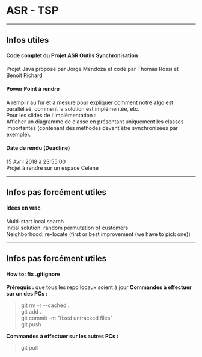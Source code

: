 ASR - TSP
===================

----------
Infos utiles
-------------
#### Code complet du Projet ASR Outils Synchronisation
Projet Java proposé par Jorge Mendoza et codé par Thomas Rossi et Benoit Richard

#### Power Point à rendre
A remplir au fur et à mesure pour expliquer comment notre algo est parallélisé, comment la solution est implémentée, etc. <br />
Pour les slides de l'implémentation : <br />
Afficher un diagramme de classe en présentant uniquement les classes importantes (contenant des méthodes devant être synchronisées par exemple).

#### Date de rendu (Deadline)
15 Avril 2018 à 23:55:00<br />
Projet à rendre sur un espace Celene

----------
Infos pas forcément utiles
-------------
#### Idées en vrac
Multi-start local search <br />
Initial solution: random permutation of customers <br />
Neighborhood: re-locate (first or best improvement (we have to pick one))

----------
Infos pas forcément utiles
-------------
#### How to: fix .gitignore

**Prérequis :** que tous les repo locaux soient à jour
**Commandes à effectuer sur un des PCs :**
> git rm -r --cached .<br />
> git add .<br />
> git commit -m "fixed untracked files"<br />
> git push<br />

**Commandes à effectuer sur les autres PCs :**
> git pull
